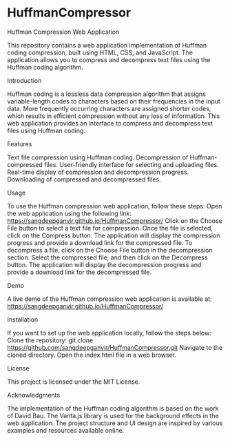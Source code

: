 # HuffmanCompressor
Huffman Compression Web Application

This repository contains a web application implementation of Huffman coding compression, built using HTML, CSS, and JavaScript. The application allows you to compress and decompress text files using the Huffman coding algorithm.



Introduction

Huffman coding is a lossless data compression algorithm that assigns variable-length codes to characters based on their frequencies in the input data. More frequently occurring characters are assigned shorter codes, which results in efficient compression without any loss of information. This web application provides an interface to compress and decompress text files using Huffman coding.


Features

Text file compression using Huffman coding.
Decompression of Huffman-compressed files.
User-friendly interface for selecting and uploading files.
Real-time display of compression and decompression progress.
Downloading of compressed and decompressed files.


Usage

To use the Huffman compression web application, follow these steps:
Open the web application using the following link: https://sangdeepganvir.github.io/HuffmanCompressor/
Click on the Choose File button to select a text file for compression.
Once the file is selected, click on the Compress button.
The application will display the compression progress and provide a download link for the compressed file.
To decompress a file, click on the Choose File button in the decompression section.
Select the compressed file, and then click on the Decompress button.
The application will display the decompression progress and provide a download link for the decompressed file.


Demo

A live demo of the Huffman compression web application is available at: https://sangdeepganvir.github.io/HuffmanCompressor/


Installation

If you want to set up the web application locally, follow the steps below:
Clone the repository:
git clone https://github.com/sangdeepganvir/HuffmanCompressor.git
Navigate to the cloned directory.
Open the index.html file in a web browser.


License

This project is licensed under the MIT License. 


Acknowledgments

The implementation of the Huffman coding algorithm is based on the work of David Bau.
The Vanta.js library is used for the background effects in the web application.
The project structure and UI design are inspired by various examples and resources available online.
